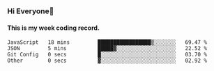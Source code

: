 ### Hi Everyone👋

#### This is my week coding record.

<!--START_SECTION:waka-->

```text
JavaScript   18 mins         █████████████████▒░░░░░░░   69.47 %
JSON         5 mins          █████▓░░░░░░░░░░░░░░░░░░░   22.52 %
Git Config   0 secs          █░░░░░░░░░░░░░░░░░░░░░░░░   03.70 %
Other        0 secs          ▓░░░░░░░░░░░░░░░░░░░░░░░░   02.92 %
```

<!--END_SECTION:waka-->


<!--
**YeonSeong-Lee/YeonSeong-Lee** is a ✨ _special_ ✨ repository because its `README.md` (this file) appears on your GitHub profile.

Here are some ideas to get you started:

- 🔭 I’m currently working on ...
- 🌱 I’m currently learning ...
- 👯 I’m looking to collaborate on ...
- 🤔 I’m looking for help with ...
- 💬 Ask me about ...
- 📫 How to reach me: ...
- 😄 Pronouns: ...
- ⚡ Fun fact: ...
-->
